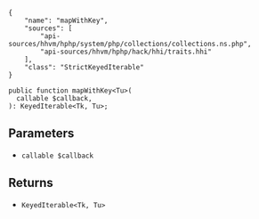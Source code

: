 ``` yamlmeta
{
    "name": "mapWithKey",
    "sources": [
        "api-sources/hhvm/hphp/system/php/collections/collections.ns.php",
        "api-sources/hhvm/hphp/hack/hhi/traits.hhi"
    ],
    "class": "StrictKeyedIterable"
}
```




``` Hack
public function mapWithKey<Tu>(
  callable $callback,
): KeyedIterable<Tk, Tu>;
```




## Parameters




+ ` callable $callback `




## Returns




* ` KeyedIterable<Tk, Tu> `
<!-- HHAPIDOC -->
